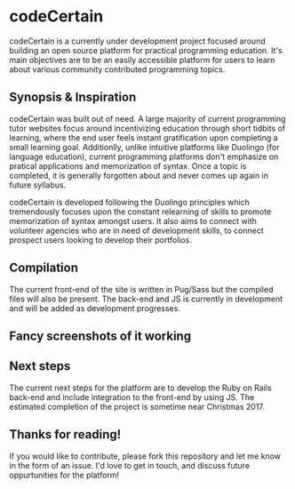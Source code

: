 # codeCertain
codeCertain is a currently under development project focused around building an open source platform for practical programming education. It's main objectives are to be an easily accessible platform for users to learn about various community contributed programming topics. 

## Synopsis & Inspiration
codeCertain was built out of need. A large majority of current programming tutor websites focus around incentivizing education through short tidbits of learning, where the end user feels instant gratification upon completing a small learning goal. Additionlly, unlike intuitive platforms like Duolingo (for language education), current programming platforms don't emphasize on pratical applications and memorization of syntax. Once a topic is completed, it is generally forgotten about and never comes up again in future syllabus. 

codeCertain is developed following the Duolingo principles which tremendously focuses upon the constant relearning of skills to promote memorization of syntax amongst users. It also aims to connect with volunteer agencies who are in need of development skills, to connect prospect users looking to develop their portfolios. 

## Compilation
The current front-end of the site is written in Pug/Sass but the compiled files will also be present. The back-end and JS is currently in development and will be added as development progresses. 

## Fancy screenshots of it working


## Next steps
The current next steps for the platform are to develop the Ruby on Rails back-end and include integration to the front-end by using JS. The estimated completion of the project is sometime near Christmas 2017. 

## Thanks for reading!
If you would like to contribute, please fork this repository and let me know in the form of an issue. I'd love to get in touch, and discuss future oppurtunities for the platform!

